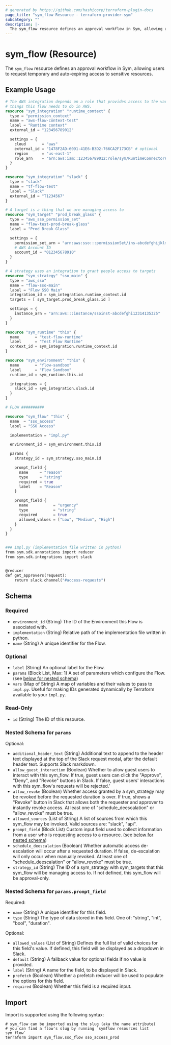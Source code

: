 ```yaml
---
# generated by https://github.com/hashicorp/terraform-plugin-docs
page_title: "sym_flow Resource - terraform-provider-sym"
subcategory: ""
description: |-
  The sym_flow resource defines an approval workflow in Sym, allowing users to request temporary and auto-expiring access to sensitive resources.
---
```


# sym_flow (Resource)

The `sym_flow` resource defines an approval workflow in Sym, allowing users to request temporary and auto-expiring access to sensitive resources.

## Example Usage

```terraform
# The AWS integration depends on a role that provides access to the various
# things this flow needs to do in AWS.
resource "sym_integration" "runtime_context" {
  type = "permission_context"
  name = "aws-flow-context-test"
  label = "Runtime context"
  external_id = "123456789012"

  settings = {
    cloud       = "aws"
    external_id = "1478F2AD-6091-41E6-B3D2-766CA2F173CB" # optional
    region      = "us-east-1"
    role_arn    = "arn:aws:iam::123456789012:role/sym/RuntimeConnectorRole"
  }
}

resource "sym_integration" "slack" {
  type = "slack"
  name = "tf-flow-test"
  label = "Slack"
  external_id = "T1234567"
}

# A target is a thing that we are managing access to
resource "sym_target" "prod_break_glass" {
  type = "aws_sso_permission_set"
  name = "flow-test-prod-break-glass"
  label = "Prod Break Glass"

  settings = {
    permission_set_arn = "arn:aws:sso:::permissionSet/ins-abcdefghijklmnop/ps-2"
    # AWS Account ID
    account_id = "012345678910"
  }
}

# A strategy uses an integration to grant people access to targets
resource "sym_strategy" "sso_main" {
  type = "aws_sso"
  name = "flow-sso-main"
  label = "Flow SSO Main"
  integration_id = sym_integration.runtime_context.id
  targets = [ sym_target.prod_break_glass.id ]

  settings = {
    instance_arn = "arn:aws:::instance/ssoinst-abcdefghi12314135325"
  }
}

resource "sym_runtime" "this" {
  name       = "test-flow-runtime"
  label      = "Test Flow Runtime"
  context_id = sym_integration.runtime_context.id
}

resource "sym_environment" "this" {
  name       = "flow-sandbox"
  label      = "Flow Sandbox"
  runtime_id = sym_runtime.this.id

  integrations = {
    slack_id = sym_integration.slack.id
  }
}

# FLOW ##########

resource "sym_flow" "this" {
  name  = "sso_access"
  label = "SSO Access"

  implementation = "impl.py"

  environment_id = sym_environment.this.id

  params {
    strategy_id = sym_strategy.sso_main.id

    prompt_field {
      name     = "reason"
      type     = "string"
      required = true
      label    = "Reason"
    }

    prompt_field {
      name           = "urgency"
      type           = "string"
      required       = true
      allowed_values = ["Low", "Medium", "High"]
    }
  }
}


### impl.py (implementation file written in python)
from sym.sdk.annotations import reducer
from sym.sdk.integrations import slack


@reducer
def get_approvers(request):
    return slack.channel("#access-requests")
```

<!-- schema generated by tfplugindocs -->
## Schema

### Required

- `environment_id` (String) The ID of the Environment this Flow is associated with.
- `implementation` (String) Relative path of the implementation file written in python.
- `name` (String) A unique identifier for the Flow.

### Optional

- `label` (String) An optional label for the Flow.
- `params` (Block List, Max: 1) A set of parameters which configure the Flow. (see [below for nested schema](#nestedblock--params))
- `vars` (Map of String) A map of variables and their values to pass to `impl.py`. Useful for making IDs generated dynamically by Terraform available to your `impl.py`.

### Read-Only

- `id` (String) The ID of this resource.

<a id="nestedblock--params"></a>
### Nested Schema for `params`

Optional:

- `additional_header_text` (String) Additional text to append to the header text displayed at the top of the Slack request modal, after the default header text. Supports Slack markdown.
- `allow_guest_interaction` (Boolean) Whether to allow guest users to interact with this sym_flow. If true, guest users can click the "Approve", "Deny", and "Revoke" buttons in Slack. If false, guest users' interactions with this sym_flow's requests will be rejected.'
- `allow_revoke` (Boolean) Whether access granted by a sym_strategy may be revoked before the requested duration is over. If true, shows a "Revoke" button in Slack that allows both the requester and approver to instantly revoke access. At least one of "schedule_deescalation" or "allow_revoke" must be true.
- `allowed_sources` (List of String) A list of sources from which this sym_flow may be invoked. Valid sources are: "slack", "api".
- `prompt_field` (Block List) Custom input field used to collect information from a user who is requesting access to a resource. (see [below for nested schema](#nestedblock--params--prompt_field))
- `schedule_deescalation` (Boolean) Whether automatic access de-escalation will occur after a requested duration. If false, de-escalation will only occur when manually revoked. At least one of "schedule_deescalation" or "allow_revoke" must be true.
- `strategy_id` (String) The ID of a sym_strategy with sym_targets that this sym_flow will be managing access to. If not defined, this sym_flow will be approval-only.

<a id="nestedblock--params--prompt_field"></a>
### Nested Schema for `params.prompt_field`

Required:

- `name` (String) A unique identifier for this field.
- `type` (String) The type of data stored in this field. One of: "string", "int", "bool", "duration".

Optional:

- `allowed_values` (List of String) Defines the full list of valid choices for this field's value. If defined, this field will be displayed as a dropdown in Slack.
- `default` (String) A fallback value for optional fields if no value is provided.
- `label` (String) A name for the field, to be displayed in Slack.
- `prefetch` (Boolean) Whether a prefetch reducer will be used to populate the options for this field.
- `required` (Boolean) Whether this field is a required input.

## Import

Import is supported using the following syntax:

```shell
# sym_flow can be imported using the slug (aka the name attribute)
# you can find a flow's slug by running `symflow resources list sym_flow`
terraform import sym_flow.sso_flow sso_access_prod
```
